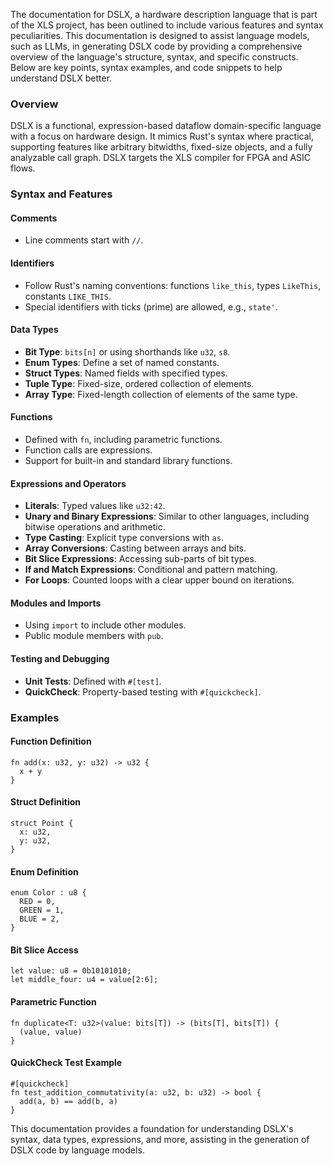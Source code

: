 The documentation for DSLX, a hardware description language that is part of the XLS project, has been outlined to include various features and syntax peculiarities. This documentation is designed to assist language models, such as LLMs, in generating DSLX code by providing a comprehensive overview of the language's structure, syntax, and specific constructs. Below are key points, syntax examples, and code snippets to help understand DSLX better.

### Overview
DSLX is a functional, expression-based dataflow domain-specific language with a focus on hardware design. It mimics Rust's syntax where practical, supporting features like arbitrary bitwidths, fixed-size objects, and a fully analyzable call graph. DSLX targets the XLS compiler for FPGA and ASIC flows.

### Syntax and Features

#### Comments
- Line comments start with `//`.

#### Identifiers
- Follow Rust's naming conventions: functions `like_this`, types `LikeThis`, constants `LIKE_THIS`.
- Special identifiers with ticks (prime) are allowed, e.g., `state'`.

#### Data Types
- **Bit Type**: `bits[n]` or using shorthands like `u32`, `s8`.
- **Enum Types**: Define a set of named constants.
- **Struct Types**: Named fields with specified types.
- **Tuple Type**: Fixed-size, ordered collection of elements.
- **Array Type**: Fixed-length collection of elements of the same type.

#### Functions
- Defined with `fn`, including parametric functions.
- Function calls are expressions.
- Support for built-in and standard library functions.

#### Expressions and Operators
- **Literals**: Typed values like `u32:42`.
- **Unary and Binary Expressions**: Similar to other languages, including bitwise operations and arithmetic.
- **Type Casting**: Explicit type conversions with `as`.
- **Array Conversions**: Casting between arrays and bits.
- **Bit Slice Expressions**: Accessing sub-parts of bit types.
- **If and Match Expressions**: Conditional and pattern matching.
- **For Loops**: Counted loops with a clear upper bound on iterations.

#### Modules and Imports
- Using `import` to include other modules.
- Public module members with `pub`.

#### Testing and Debugging
- **Unit Tests**: Defined with `#[test]`.
- **QuickCheck**: Property-based testing with `#[quickcheck]`.

### Examples

#### Function Definition
```dslx
fn add(x: u32, y: u32) -> u32 {
  x + y
}
```

#### Struct Definition
```dslx
struct Point {
  x: u32,
  y: u32,
}
```

#### Enum Definition
```dslx
enum Color : u8 {
  RED = 0,
  GREEN = 1,
  BLUE = 2,
}
```

#### Bit Slice Access
```dslx
let value: u8 = 0b10101010;
let middle_four: u4 = value[2:6];
```

#### Parametric Function
```dslx
fn duplicate<T: u32>(value: bits[T]) -> (bits[T], bits[T]) {
  (value, value)
}
```

#### QuickCheck Test Example
```dslx
#[quickcheck]
fn test_addition_commutativity(a: u32, b: u32) -> bool {
  add(a, b) == add(b, a)
}
```

This documentation provides a foundation for understanding DSLX's syntax, data types, expressions, and more, assisting in the generation of DSLX code by language models.

